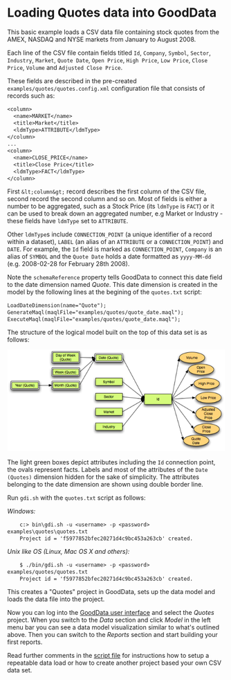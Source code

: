 # Loading Quotes data into GoodData

This basic example loads a CSV data file containing stock quotes from the AMEX, NASDAQ and NYSE markets from January to August 2008.

Each line of the CSV file contain fields titled `Id`, `Company`, `Symbol`, `Sector`, `Industry`, `Market`, `Quote Date`, `Open Price`, `High Price`, `Low Price`, `Close Price`, `Volume` and `Adjusted Close Price`.

These fields are described in the pre-created `examples/quotes/quotes.config.xml` configuration file that consists of records such as:

    <column>
      <name>MARKET</name>
      <title>Market</title>
      <ldmType>ATTRIBUTE</ldmType>
    </column>
    ...
    <column>
      <name>CLOSE_PRICE</name>
      <title>Close Price</title>
      <ldmType>FACT</ldmType>
    </column>

First `&lt;column&gt;` record describes the first column of the CSV file, second record the second column and so on. Most of fields is either a number to be aggregated, such as a Stock Price (its `ldmType` is `FACT`) or it can be used to break down an aggregated number, e.g Market or Industry - these fields have `ldmType` set to `ATTRIBUTE`.

Other `ldmType`s include `CONNECTION_POINT` (a unique identifier of a record within a dataset), `LABEL` (an alias of an `ATTRIBUTE` or a `CONNECTION_POINT`) and `DATE`. For example, the `Id` field is marked as `CONNECTION_POINT`, `Company` is an alias of `SYMBOL` and the `Quote Date` holds a date formatted as `yyyy-MM-dd` (e.g. 2008-02-28 for February 28th 2008).

Note the `schemaReference` property tells GoodData to connect this date field to the date dimension named _Quote_. This date dimension is created in the model by the following lines at the begining of the `quotes.txt` script:

    LoadDateDimension(name="Quote");
    GenerateMaql(maqlFile="examples/quotes/quote_date.maql");
    ExecuteMaql(maqlFile="examples/quotes/quote_date.maql");


The structure of the logical model built on the top of this data set is as follows:

![Quotes Logical Model Diagram](http://github.com/gooddata/GoodData-CL/raw/master/cli-distro/examples/quotes/quotes_ldm.png "Quotes Logical Model Diagram")

The light green boxes depict attributes including the `Id` connection point, the ovals represent facts. Labels and most of the attributes of the `Date (Quotes)` dimension hidden for the sake of simplicity. The attributes belonging to the date dimension are shown using double border line. 

Run `gdi.sh` with the `quotes.txt` script as follows:

_Windows:_

        c:> bin\gdi.sh -u <username> -p <password> examples\quotes\quotes.txt
        Project id = 'f5977852bfec20271d4c9bc453a263cb' created.

_Unix like OS (Linux, Mac OS X and others):_

        $ ./bin/gdi.sh -u <username> -p <password> examples/quotes/quotes.txt
        Project id = 'f5977852bfec20271d4c9bc453a263cb' created.

This creates a "Quotes" project in GoodData, sets up the data model and loads the data file into the project.

Now you can log into the [GoodData user interface](https://secure.gooddata.com/) and select the _Quotes_ project. When you switch to the _Data_ section and click _Model_ in the left menu bar you can see a data model visualization similar to what's outlined above. Then you can switch to the _Reports_ section and start building your first reports. 

Read further comments in the [script file](quotes.txt) for instructions how to setup a repeatable data load or how to create another project based your own CSV data set. 
